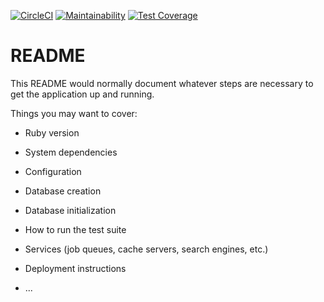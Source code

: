 [![CircleCI](https://circleci.com/gh/agoraspeakers/meetings-portal.svg?style=svg)](https://circleci.com/gh/agoraspeakers/meetings-portal)
[![Maintainability](https://api.codeclimate.com/v1/badges/d29313dd7d7c391ca6c5/maintainability)](https://codeclimate.com/github/agoraspeakers/meetings-portal/maintainability)
[![Test Coverage](https://api.codeclimate.com/v1/badges/d29313dd7d7c391ca6c5/test_coverage)](https://codeclimate.com/github/agoraspeakers/meetings-portal/test_coverage)

# README

This README would normally document whatever steps are necessary to get the
application up and running.

Things you may want to cover:

* Ruby version

* System dependencies

* Configuration

* Database creation

* Database initialization

* How to run the test suite

* Services (job queues, cache servers, search engines, etc.)

* Deployment instructions

* ...

